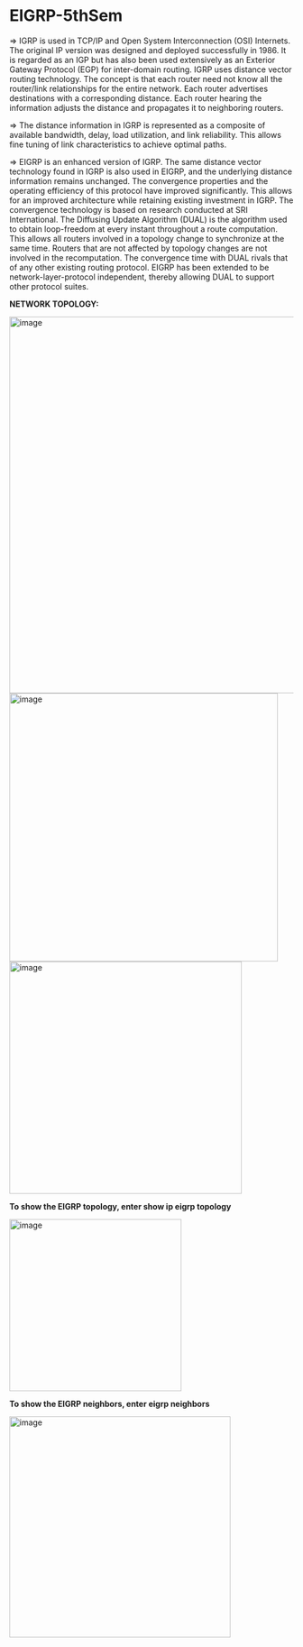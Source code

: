 # EIGRP-5thSem

=> IGRP is used in TCP/IP and Open System Interconnection (OSI) Internets. The original IP version was designed and deployed successfully in 1986. It is regarded as an IGP but has also been used extensively as an Exterior Gateway Protocol (EGP) for inter-domain routing. IGRP uses distance vector routing technology. The concept is that each router need not know all the router/link relationships for the entire network. Each router advertises destinations with a corresponding distance. Each router hearing the information adjusts the distance and propagates it to neighboring routers.

=> The distance information in IGRP is represented as a composite of available bandwidth, delay, load utilization, and link reliability. This allows fine tuning of link characteristics to achieve optimal paths.

=> EIGRP is an enhanced version of IGRP. The same distance vector technology found in IGRP is also used in EIGRP, and the underlying distance information remains unchanged. The convergence properties and the operating efficiency of this protocol have improved significantly. This allows for an improved architecture while retaining existing investment in IGRP. The convergence technology is based on research conducted at SRI International. The Diffusing Update Algorithm (DUAL) is the algorithm used to obtain loop-freedom at every instant throughout a route computation. This allows all routers involved in a topology change to synchronize at the same time. Routers that are not affected by topology changes are not involved in the recomputation. The convergence time with DUAL rivals that of any other existing routing protocol. EIGRP has been extended to be network-layer-protocol independent, thereby allowing DUAL to support other protocol suites.

**NETWORK TOPOLOGY:**

<img width="668" alt="image" src="https://github.com/Kalirajm01/EIGRP-5thSem/assets/92640470/b30d36c7-a815-4c6a-9d5b-77918834ca01">

<img width="476" alt="image" src="https://github.com/Kalirajm01/EIGRP-5thSem/assets/92640470/838305e7-7203-4627-9d6b-4e48abdff47e">

<img width="412" alt="image" src="https://github.com/Kalirajm01/EIGRP-5thSem/assets/92640470/d113511c-be81-4388-b50a-b681cb360970">




**To show the EIGRP topology, enter show ip eigrp topology**

<img width="305" alt="image" src="https://github.com/Kalirajm01/EIGRP-5thSem/assets/92640470/3ecb4ffd-15d5-4f3b-9861-e3c9a98dda0c">




**To show the EIGRP neighbors, enter eigrp neighbors**

<img width="392" alt="image" src="https://github.com/Kalirajm01/EIGRP-5thSem/assets/92640470/bb2dc3c9-1fe0-4429-9179-0a694c9e6b8f">
